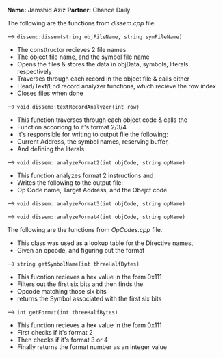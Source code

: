 **Name:** Jamshid Aziz
**Partner:** Chance Daily


The following are the functions from _dissem.cpp_ file

--> `dissem::dissem(string objFileName, string symFileName)`
  * The consttructor recieves 2 file names
  * The object file name, and the symbol file name
  * Opens the files & stores the data in objData, symbols, literals respectively
  * Traverses through each record in the object file & calls either 
  * Head/Text/End record analyzer functions, which recieve the row index
  * Closes files when done

--> `void dissem::textRecordAnalyzer(int row)`
  * This function traverses through each object code & calls the 
  * Function accoridng to it's format 2/3/4
  * It's responsible for writing to output file the following:
  * Current Address, the symbol names, reserving buffer, 
  * And defining the literals 


--> `void dissem::analyzeFormat2(int objCode, string opName)`
  * This function analyzes format 2 instructions and
  * Writes the following to the output file:
  * Op Code name, Target Address, and the Obejct code 

--> `void dissem::analyzeFormat3(int objCode, string opName)`

--> `void dissem::analyzeFormat4(int objCode, string opName)`




The following are the functions from _OpCodes.cpp_ file.
  * This class was used as a lookup table for the Directive names,
  * Given an opcode, and figuring out the format

--> `string getSymbolName(int threeHalfBytes)`
  * This fucntion recieves a hex value in the form 0x111
  * Filters out the first six bits and then finds the 
  * Opcode matching those six bits 
  * returns the Symbol associated with the first six bits 

--> `int getFormat(int threeHalfBytes)`
  * This function recieves a hex value in the form 0x111
  * First checks if it's format 2
  * Then checks if it's format 3 or 4
  * Finally returns the format number as an integer value

